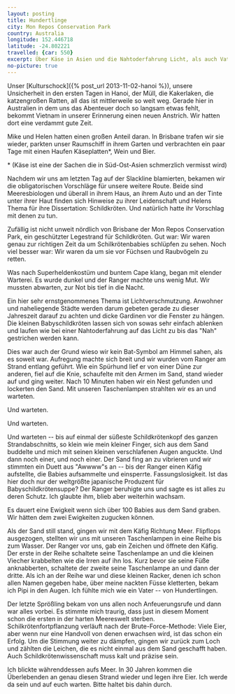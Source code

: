 ```yaml
---
layout: posting
title: Hundertlinge
city: Mon Repos Conservation Park
country: Australia
longitude: 152.446718
latitude: -24.802221
travelled: {car: 550}
excerpt: Über Käse in Asien und die Nahtoderfahrung Licht, als auch Vatergefühle und das 30-jährige Versprechen.
no-picture: true
---
```


Unser [Kulturschock]({% post_url 2013-11-02-hanoi %}), unsere Unsicherheit in den ersten Tagen in Hanoi, der Müll, die Kakerlaken, die katzengroßen Ratten, all das ist mittlerweile so weit weg. Gerade hier in Australien in dem uns das Abenteuer doch so langsam etwas fehlt, bekommt Vietnam in unserer Erinnerung einen neuen Anstrich. Wir hatten dort eine verdammt gute Zeit.

Mike und Helen hatten einen großen Anteil daran. In Brisbane trafen wir sie wieder, parkten unser Raumschiff in ihrem Garten und verbrachten ein paar Tage mit einen Haufen Käseplatten\*, Wein und Bier. 

\* (Käse ist eine der Sachen die in Süd-Ost-Asien schmerzlich vermisst wird)

Nachdem wir uns am letzten Tag auf der Slackline blamierten, bekamen wir die obligatorischen Vorschläge für unsere weitere Route. Beide sind Meeresbiologen und überall in ihrem Haus, an ihrem Auto und an der Tinte unter ihrer Haut finden sich Hinweise zu ihrer Leidenschaft und Helens Thema für ihre Dissertation: Schildkröten. Und natürlich hatte ihr Vorschlag mit denen zu tun.

Zufällig ist nicht unweit nördlich von Brisbane der Mon Repos Conservation Park, ein geschützter Legestrand für Schildkröten. Gut war: Wir waren genau zur richtigen Zeit da um Schilkrötenbabies schlüpfen zu sehen. Noch viel besser war: Wir waren da um sie vor Füchsen und Raubvögeln zu retten.

Was nach Superheldenkostüm und buntem Cape klang, began mit elender Warterei. Es wurde dunkel und der Ranger machte uns wenig Mut. Wir mussten abwarten, zur Not bis tief in die Nacht.

Ein hier sehr ernstgenommenes Thema ist Lichtverschmutzung. Anwohner und naheliegende Städte werden darum gebeten gerade zu dieser Jahreszeit darauf zu achten und dicke Gardinen vor die Fenster zu hängen. Die kleinen Babyschildkröten lassen sich von sowas sehr einfach ablenken und laufen wie bei einer Nahtoderfahrung auf das Licht zu bis das "Nah" gestrichen werden kann.

Dies war auch der Grund wieso wir kein Bat-Symbol am Himmel sahen, als es soweit war. Aufregung machte sich breit und wir wurden vom Ranger am Strand entlang geführt. Wie ein Spürhund lief er von einer Düne zur anderen, fiel auf die Knie, schaufelte mit den Armen im Sand, stand wieder auf und ging weiter. Nach 10 Minuten haben wir ein Nest gefunden und lockerten den Sand. Mit unseren Taschenlampen strahlten wir es an und warteten. 

Und warteten. 

Und warteten. 

Und warteten -- bis auf einmal der süßeste Schildkrötenkopf des ganzen Strandabschnitts, so klein wie mein kleiner Finger, sich aus dem Sand buddelte und mich mit seinen kleinen verschlafenen Augen anguckte. Und dann noch einer, und noch einer. Der Sand fing an zu vibrieren und wir stimmten ein Duett aus "Awwww"s an -- bis der Ranger einen Käfig aufstellte, die Babies aufsammelte und einsperrte. Fassungslosigkeit. Ist das hier doch nur der weltgrößte japanische Produzent für Babyschildkrötensuppe? Der Ranger beruhigte uns und sagte es ist alles zu deren Schutz. Ich glaubte ihm, blieb aber weiterhin wachsam.

Es dauert eine Ewigkeit wenn sich über 100 Babies aus dem Sand graben. Wir hätten dem zwei Ewigkeiten zugucken können.

Als der Sand still stand, gingen wir mit dem Käfig Richtung Meer. Flipflops ausgezogen, stellten wir uns mit unseren Taschenlampen in eine Reihe bis zum Wasser. Der Ranger vor uns, gab ein Zeichen und öffnete den Käfig. Der erste in der Reihe schaltete seine Taschenlampe an und die kleinen Viecher krabbelten wie die Irren auf ihn los. Kurz bevor sie seine Füße anknabberten, schaltete der zweite seine Taschenlampe an und dann der dritte. Als ich an der Reihe war und diese kleinen Racker, denen ich schon allen Namen gegeben habe, über meine nackten Füsse kletterten, bekam ich Pipi in den Augen. Ich fühlte mich wie ein Vater -- von Hundertlingen. 

Der letzte Sprößling bekam von uns allen noch Anfeuerungsrufe und dann war alles vorbei. Es stimmte mich traurig, dass just in diesem Moment schon die ersten in der harten Meereswelt sterben.  Schilkrötenfortpflanzung verläuft nach der Brute-Force-Methode: Viele Eier, aber wenn nur eine Handvoll von denen erwachsen wird, ist das schon ein Erfolg. Um die Stimmung weiter zu dämpfen, gingen wir zurück zum Loch und zählten die Leichen, die es nicht einmal aus dem Sand geschafft haben. Auch Schildkrötenwissenschaft muss kalt und präzise sein.

Ich blickte währenddessen aufs Meer. In 30 Jahren kommen die Überlebenden an genau diesen Strand wieder und legen ihre Eier. Ich werde da sein und auf euch warten. Bitte haltet bis dahin durch.
